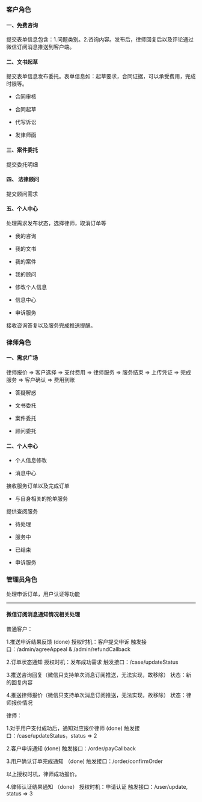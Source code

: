 ### 客户角色

#### 一、免费咨询

提交表单信息包含：1.问题类别。2.咨询内容。发布后，律师回复后以及评论通过微信订阅消息推送到客户端。

#### 二、文书起草

提交表单信息发布委托。表单信息如：起草要求，合同证据，可以承受费用，完成时限等。

- 合同审核

- 合同起草

- 代写诉讼

- 发律师函

#### 三、案件委托

提交委托明细

#### 四、 法律顾问

提交顾问需求

#### 五、个人中心

处理需求发布状态，选择律师，取消订单等

- 我的咨询

- 我的文书

- 我的案件

- 我的顾问

- 修改个人信息

- 信息中心

- 申诉服务

接收咨询答复以及服务完成推送提醒。

### 律师角色

#### 一、需求广场

律师报价 => 客户选择 => 支付费用 => 律师服务 => 服务结束 => 上传凭证 => 完成服务 => 客户确认 => 费用到账

- 答疑解惑

- 文书委托

- 案件委托

- 顾问委托

#### 二、个人中心

- 个人信息修改

- 消息中心

接收服务订单以及完成订单

- 与自身相关的抢单服务

提供查阅服务

- 待处理

- 服务中

- 已结束

- 申诉服务

### 管理员角色

处理申诉订单，用户认证等功能

---

#### 微信订阅消息通知情况相关处理

普通客户：

1.推送申诉结果反馈 (done)
授权时机：客户提交申诉
触发接口：/admin/agreeAppeal & /admin/refundCallback

2.订单状态通知
授权时机：发布成功需求
触发接口：/case/updateStatus

3.推送咨询回复（微信只支持单次消息订阅推送，无法实现，故移除）
状态：新的回复内容

4.推送律师报价（微信只支持单次消息订阅推送，无法实现，故移除）
状态：律师报价情况

律师：

1.对于用户支付成功后，通知对应报价律师 (done)
触发接口：/case/updateStatus，status => 2

2.客户申诉通知 (done)
触发接口：/order/payCallback

3.用户确认订单完成通知 （done)
触发接口：/order/confirmOrder

以上授权时机，律师成功报价。

4.律师认证结果通知 （done）
授权时机：申请认证
触发接口：/user/update, status => 3
